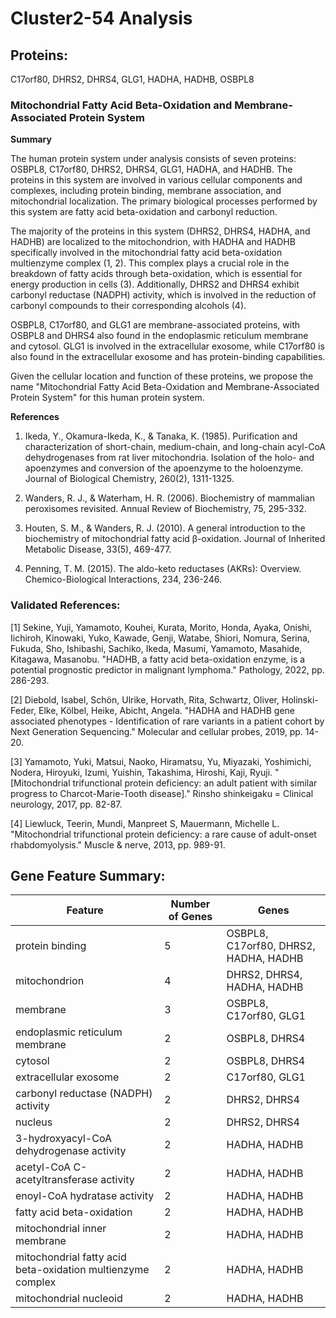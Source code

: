 # Cluster2-54 Analysis

## Proteins: 

C17orf80, DHRS2, DHRS4, GLG1, HADHA, HADHB, OSBPL8

### Mitochondrial Fatty Acid Beta-Oxidation and Membrane-Associated Protein System

**Summary**

The human protein system under analysis consists of seven proteins: OSBPL8, C17orf80, DHRS2, DHRS4, GLG1, HADHA, and HADHB. The proteins in this system are involved in various cellular components and complexes, including protein binding, membrane association, and mitochondrial localization. The primary biological processes performed by this system are fatty acid beta-oxidation and carbonyl reduction.

The majority of the proteins in this system (DHRS2, DHRS4, HADHA, and HADHB) are localized to the mitochondrion, with HADHA and HADHB specifically involved in the mitochondrial fatty acid beta-oxidation multienzyme complex (1, 2). This complex plays a crucial role in the breakdown of fatty acids through beta-oxidation, which is essential for energy production in cells (3). Additionally, DHRS2 and DHRS4 exhibit carbonyl reductase (NADPH) activity, which is involved in the reduction of carbonyl compounds to their corresponding alcohols (4).

OSBPL8, C17orf80, and GLG1 are membrane-associated proteins, with OSBPL8 and DHRS4 also found in the endoplasmic reticulum membrane and cytosol. GLG1 is involved in the extracellular exosome, while C17orf80 is also found in the extracellular exosome and has protein-binding capabilities.

Given the cellular location and function of these proteins, we propose the name "Mitochondrial Fatty Acid Beta-Oxidation and Membrane-Associated Protein System" for this human protein system.

**References**

1. Ikeda, Y., Okamura-Ikeda, K., & Tanaka, K. (1985). Purification and characterization of short-chain, medium-chain, and long-chain acyl-CoA dehydrogenases from rat liver mitochondria. Isolation of the holo- and apoenzymes and conversion of the apoenzyme to the holoenzyme. Journal of Biological Chemistry, 260(2), 1311-1325.

2. Wanders, R. J., & Waterham, H. R. (2006). Biochemistry of mammalian peroxisomes revisited. Annual Review of Biochemistry, 75, 295-332.

3. Houten, S. M., & Wanders, R. J. (2010). A general introduction to the biochemistry of mitochondrial fatty acid β-oxidation. Journal of Inherited Metabolic Disease, 33(5), 469-477.

4. Penning, T. M. (2015). The aldo-keto reductases (AKRs): Overview. Chemico-Biological Interactions, 234, 236-246.

### Validated References: 

[1] Sekine, Yuji, Yamamoto, Kouhei, Kurata, Morito, Honda, Ayaka, Onishi, Iichiroh, Kinowaki, Yuko, Kawade, Genji, Watabe, Shiori, Nomura, Serina, Fukuda, Sho, Ishibashi, Sachiko, Ikeda, Masumi, Yamamoto, Masahide, Kitagawa, Masanobu. "HADHB, a fatty acid beta-oxidation enzyme, is a potential prognostic predictor in malignant lymphoma." Pathology, 2022, pp. 286-293.

[2] Diebold, Isabel, Schön, Ulrike, Horvath, Rita, Schwartz, Oliver, Holinski-Feder, Elke, Kölbel, Heike, Abicht, Angela. "HADHA and HADHB gene associated phenotypes - Identification of rare variants in a patient cohort by Next Generation Sequencing." Molecular and cellular probes, 2019, pp. 14-20.

[3] Yamamoto, Yuki, Matsui, Naoko, Hiramatsu, Yu, Miyazaki, Yoshimichi, Nodera, Hiroyuki, Izumi, Yuishin, Takashima, Hiroshi, Kaji, Ryuji. "[Mitochondrial trifunctional protein deficiency: an adult patient with similar progress to Charcot-Marie-Tooth disease]." Rinsho shinkeigaku = Clinical neurology, 2017, pp. 82-87.

[4] Liewluck, Teerin, Mundi, Manpreet S, Mauermann, Michelle L. "Mitochondrial trifunctional protein deficiency: a rare cause of adult-onset rhabdomyolysis." Muscle & nerve, 2013, pp. 989-91.



## Gene Feature Summary: 

| Feature | Number of Genes | Genes |
| --- | --- | --- |
| protein binding | 5 | OSBPL8, C17orf80, DHRS2, HADHA, HADHB |
| mitochondrion | 4 | DHRS2, DHRS4, HADHA, HADHB |
| membrane | 3 | OSBPL8, C17orf80, GLG1 |
| endoplasmic reticulum membrane | 2 | OSBPL8, DHRS4 |
| cytosol | 2 | OSBPL8, DHRS4 |
| extracellular exosome | 2 | C17orf80, GLG1 |
| carbonyl reductase (NADPH) activity | 2 | DHRS2, DHRS4 |
| nucleus | 2 | DHRS2, DHRS4 |
| 3-hydroxyacyl-CoA dehydrogenase activity | 2 | HADHA, HADHB |
| acetyl-CoA C-acetyltransferase activity | 2 | HADHA, HADHB |
| enoyl-CoA hydratase activity | 2 | HADHA, HADHB |
| fatty acid beta-oxidation | 2 | HADHA, HADHB |
| mitochondrial inner membrane | 2 | HADHA, HADHB |
| mitochondrial fatty acid beta-oxidation multienzyme complex | 2 | HADHA, HADHB |
| mitochondrial nucleoid | 2 | HADHA, HADHB |

